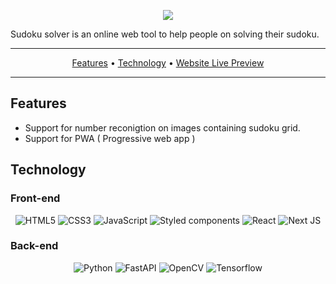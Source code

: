 <p align="center">
  <img src="https://i.imgur.com/8HLhJvg.png"/>
</p>

Sudoku solver is an online web tool to help people on solving their sudoku.

---

<p align="center">
 <a href="#features">Features</a> •
 <a href="#technology">Technology</a> •
 <a href="https://.../">Website Live Preview</a>
</p>

---

## Features

- Support for number reconigtion on images containing sudoku grid.
- Support for PWA ( Progressive web app )

## Technology
### Front-end

<p align="center">
  <img alt="HTML5" src="https://img.shields.io/badge/html5-%23E34F26.svg?style=for-the-badge&logo=html5&logoColor=white"/>
  <img alt="CSS3" src="https://img.shields.io/badge/css3-%231572B6.svg?style=for-the-badge&logo=css3&logoColor=white"/>
  <img alt="JavaScript" src="https://img.shields.io/badge/javascript-%23323330.svg?style=for-the-badge&logo=javascript&logoColor=%23F7DF1E"/>
  <img alt="Styled components" src="https://img.shields.io/badge/styled--components-DB7093?style=for-the-badge&logo=styled-components&logoColor=white"/>
  <img alt="React" src="https://img.shields.io/badge/react-%2320232a.svg?style=for-the-badge&logo=react&logoColor=%2361DAFB"/>
  <img alt="Next JS" src="https://img.shields.io/badge/next.js-000000?style=for-the-badge&logo=nextdotjs&logoColor=white">
</p>

### Back-end

<p align="center">
  <img alt="Python" src="https://img.shields.io/badge/Python-3776AB?style=for-the-badge&logo=python&logoColor=white">
  <img alt="FastAPI" src="https://img.shields.io/badge/fastapi-109989?style=for-the-badge&logo=FASTAPI&logoColor=white">
  <img alt="OpenCV" src="https://img.shields.io/badge/OpenCV-27338e?style=for-the-badge&logo=OpenCV&logoColor=white">
  <img alt="Tensorflow" src="https://img.shields.io/badge/TensorFlow-FF6F00?style=for-the-badge&logo=tensorflow&logoColor=white">
</p>

